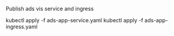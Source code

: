 Publish ads vis service and ingress

kubectl apply -f ads-app-service.yaml 
kubectl apply -f ads-app-ingress.yaml 


